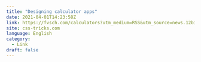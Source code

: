 ```yaml
---
title: "Designing calculator apps"
date: 2021-04-01T14:23:58Z
link: https://fvsch.com/calculators?utm_medium=RSS&utm_source=news.12bit.vn
site: css-tricks.com
language: English
category:
  - Link
draft: false
---
```

